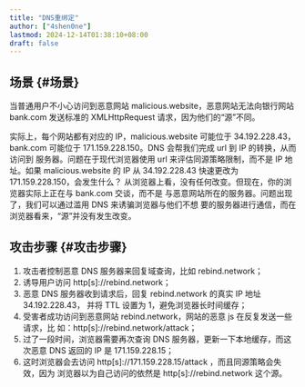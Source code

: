 ```yaml
---
title: "DNS重绑定"
author: ["4shen0ne"]
lastmod: 2024-12-14T01:38:10+08:00
draft: false
---
```


## 场景 {#场景}

当普通用户不小心访问到恶意网站 malicious.website，恶意网站无法向银行网站
bank.com 发送标准的 XMLHttpRequest 请求，因为他们的“源”不同。

实际上，每个网站都有对应的 IP，malicious.website 可能位于 34.192.228.43，
bank.com 可能位于 171.159.228.150。DNS 会帮我们完成 url 到 IP 的转换，从而访问到
服务器。问题在于现代浏览器使用 url 来评估同源策略限制，而不是 IP 地址。如果
malicious.website 的 IP 从 34.192.228.43 快速更改为 171.159.228.150，会发生什么？
从浏览器上看，没有任何改变。但现在，你的浏览器实际上正在与 bank.com 交谈，而不是
与恶意网站所在的服务器。问题出现了，我们可以通过滥用 DNS 来诱骗浏览器与他们不想
要的服务器进行通信，而在浏览器看来，“源”并没有发生改变。


## 攻击步骤 {#攻击步骤}

1.  攻击者控制恶意 DNS 服务器来回复域查询，比如 rebind.network；
2.  诱导用户访问 http[s]://rebind.network；
3.  恶意 DNS 服务器收到请求后，回复 rebind.network 的真实 IP 地址 34.192.228.43，
    并将 TTL 设置为 1，避免浏览器长时间缓存；
4.  受害者成功访问到恶意网站 rebind.network，网站的恶意 js 在反复发送一些请求，比
    如：http[s]://rebind.network/attack；
5.  过了一段时间，浏览器需要再次查询 DNS 服务器，更新一下本地缓存，而这次恶意 DNS
    返回的 IP 是 171.159.228.15；
6.  这时浏览器会去访问 http[s]://171.159.228.15/attack ，而且同源策略会失效，因为
    浏览器以为自己访问的依然是 http[s]://rebind.network 这个源。

